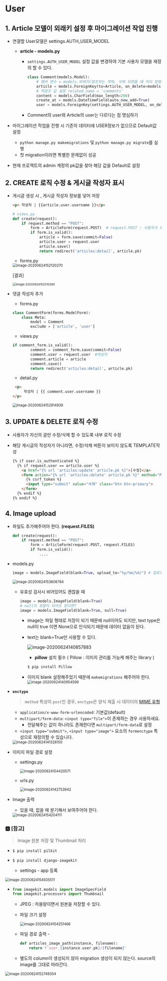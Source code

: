 # User 

## 1. Article 모델이 외래키 설정 후 마이그레이션 작업 진행

* 연결할 User모델은 settings.AUTH_USER_MODEL

  * **article - models.py**

    * `settings.AUTH_USER_MODEL` 설정 값을 변경하여 기본 사용자 모델을 재정의 할 수 있다.

      ```python
      class Comment(models.Model):
          # 멤버 변수 = models.외래키(참조하는 객체, 삭제 되었을 때 처리 방법[on_delete])
          article = models.ForeignKey(to=Article, on_delete=models.CASCADE)
          # 역참조 값 설정 related_name = 'comments'
          content = models.CharField(max_length=200)
          create_at = models.DateTimeField(auto_now_add=True)
          user = models.ForeignKey(settings.AUTH_USER_MODEL, on_delete=models.CASCADE)
      ```
      
    * Comment의 user와 Article의 user는 다르다는 점 명심하기

* 마이그레이션 작업을 진행 시 기존의 데이터에 USER정보가 없으므로 Default값 설정

  * `python manage.py makemigrations` 및 `python manage.py migrate`를 실행
  * 첫 migration이라면 특별한 문제없이 성공

* 현재 프로젝트의 admin 계정의 pk값을 찾아 해당 값을 Default로 설정



## 2. CREATE 로직 수정 & 게시글 작성자 표시

* 게시글 생성 시 , 게시글 작성자 정보를 넣어 저장

  ```html
  <p> 작성자 | {{article.user.username }}</p>
  ```

  ```python
  # views.py
  def create(request):
      if request.method == "POST":
          form = ArticleForm(request.POST)  # request.POST : 사용자가 보낸 제목, 내용이 들어있음
          if form.is_valid():
              article = form.save(commit=False)
              article.user = request.user
              article.save()
              return redirect('articles:detail', article.pk)
  ```

  * forms.py

  <img src="images/image-20200624152120270.png" alt="image-20200624152120270" style="zoom:80%;" />

  [결과]

  <img src="images/image-20200624152210280.png" alt="image-20200624152210280" style="zoom:67%;" />

* 댓글 작성자 추가

  * forms.py

  ```python
  class CommentForm(forms.ModelForm):
      class Meta:
          model = Comment
          exclude = ['article', 'user']
  ```

  * views.py

  ```python
  if comment_form.is_valid():
          comment = comment_form.save(commit=False)
          comment.user = request.user  #작성자
          comment.article = article
          comment.save()
          return redirect('articles:detail', article.pk)
  ```

  * detail.py

  ```html
   <p>
       작성자 | {{ comment.user.username }}
  </p>
  ```

  <img src="images/image-20200624152914939.png" alt="image-20200624152914939" style="zoom:80%;" />



## 3. UPDATE & DELETE 로직 수정

* 사용자가 자신의 글만 수정/삭제 할 수 있도록 내부 로직 수정

* 해당 게시글의 작성자가 아니라면, 수정/삭제 버튼이 보이지 않도록 TEMPLATE작성

  ```html
  {% if user.is_authenticated %}
    {% if request.user == article.user %}
      <a href="{% url 'articles:update' article.pk %}">[수정]</a>
      <form action="{% url 'articles:delete' article.pk %}" method="POST">
        {% csrf_token %}
        <input type="submit" value="삭제" class="btn btn-primary">
      </form>
    {% endif %}
  {% endif %}
  ```

  

## 4. Image upload

* 파일도 추가해주어야 한다. **(request.FILES)**

  ```python
  def create(request):
      if request.method == "POST":
          form = ArticleForm(request.POST, request.FILES)  
          if form.is_valid():
              ....
  ```

* models.py

  ```python
  image = models.ImageField(blank=True, upload_to="%y/%m/%d/") # 업로드 날짜별 저장
  ```

  <img src="images/image-20200624153606764.png" alt="image-20200624153606764" style="zoom:80%;" />

  * 유효성 검사시 비어있어도 괜찮을 때

    ```python
    image = models.ImageField(blank=True)
    # null이 포함이 되어도 된다면?
    image = models.ImageField(blank=True, null=True)
    ```

    * image는 파일 형태로 저장이 되기 때문에 null이어도 되지만, text type은 null이 true 이면 None으로 인식되기 때문에 데이터 없음이 된다.

    * text는 blank=True만 사용할 수 있다.

      ![image-20200624140857883](images/image-20200624140857883.png)

      - **pillow** 설치 필수 ( Pillow : 이미지 관리를 가능케 해주는 library )

      ```bash
      $ pip install Pillow
      ```

    * 이미지 blank 설정해주었기 때문에 `makemigrations` 해주어야 한다.<img src="images/image-20200624140954599.png" alt="image-20200624140954599" style="zoom:80%;" />

* **`enctype`**

  >  `method` 특성이 `post`인 경우, `enctype`은 양식 제출 시 데이터의 [MIME 유형](https://ko.wikipedia.org/wiki/미디어_타입)

  - `application/x-www-form-urlencoded`: 기본값(default)
  - `multipart/form-data`: `<input type="file">`이 존재하는 경우 사용하세요.
    - 전달해주는 값이 하나라도 존재한다면 `multipart/form-data`로 설정
  - `<input type="submit">`, `<input type="image">` 요소의 `formenctype` 특성으로 재정의할 수 있습니다.

  <img src="images/image-20200624141328150.png" alt="image-20200624141328150" style="zoom:80%;" />

* 이미지 파일 경로 설정

  * settings.py

    <img src="images/image-20200624154420571.png" alt="image-20200624154420571" style="zoom:80%;" />

  * urls.py

    <img src="images/image-20200624142753942.png" alt="image-20200624142753942" style="zoom:80%;" />

* Image 출력

  * 있을 때, 없을 때 분기해서 보여주어야 한다.

  <img src="images/image-20200624154204111.png" alt="image-20200624154204111" style="zoom:80%;" />

### :a:  [참고]

> Image 원본 저장 및 Thumbnail 처리

* ```shell
  $ pip install pilkit
  ```

* ```shell
  $ pip install django-imagekit
  ```
  
  * settings - app 등록

<img src="images/image-20200624154505511.png" alt="image-20200624154505511" style="zoom:80%;" />

* 
   ```python
  from imagekit.models import ImageSpecField
  from imagekit.processors import Thumbnail
  ```

  * JPEG : 저용량이면서 원본을 저장할 수 있다.
  
  * 파일 크기 설정
  
    <img src="images/image-20200624154251466.png" alt="image-20200624154251466" style="zoom:80%;" />
  
  * 파일 경로 출력 - 
  
    ```python
    def articles_image_path(instance, filename):
        return f'user_{instance.user.pk}/{filename}'
    ```
  
  * 별도의 column이 생성되지 않아 migration 생성이 되지 않는다. source의 image를 그대로 따라간다.

<img src="images/image-20200624152749354.png" alt="image-20200624152749354" style="zoom:80%;" />


